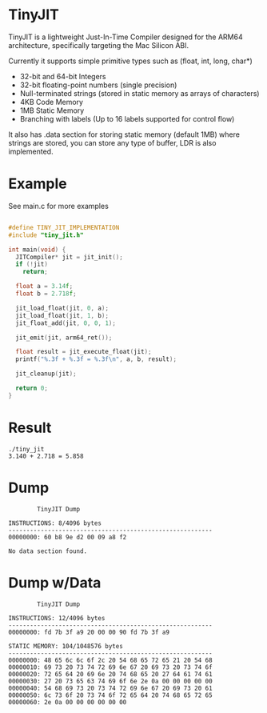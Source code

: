 # TinyJIT

TinyJIT is a lightweight Just-In-Time Compiler designed for the ARM64 architecture, specifically targeting the Mac Silicon ABI.

Currently it supports simple primitive types such as (float, int, long, char*)

* 32-bit and 64-bit Integers
* 32-bit floating-point numbers (single precision)
* Null-terminated strings (stored in static memory as arrays of characters)
* 4KB Code Memory
* 1MB Static Memory
* Branching with labels (Up to 16 labels supported for control flow)

It also has .data section for storing static memory (default 1MB) where strings are stored, you can store any type of buffer, LDR is also implemented.

# Example 

See main.c for more examples

```c

#define TINY_JIT_IMPLEMENTATION
#include "tiny_jit.h"

int main(void) {
  JITCompiler* jit = jit_init();
  if (!jit)
    return;

  float a = 3.14f;
  float b = 2.718f;

  jit_load_float(jit, 0, a);
  jit_load_float(jit, 1, b);
  jit_float_add(jit, 0, 0, 1);

  jit_emit(jit, arm64_ret());

  float result = jit_execute_float(jit);
  printf("%.3f + %.3f = %.3f\n", a, b, result);

  jit_cleanup(jit);

  return 0;
}
```

# Result

```
./tiny_jit
3.140 + 2.718 = 5.858
```

# Dump
```
		TinyJIT Dump

INSTRUCTIONS: 8/4096 bytes
---------------------------------------------------------
00000000: 60 b8 9e d2 00 09 a8 f2

No data section found.
```

# Dump w/Data

```
		TinyJIT Dump

INSTRUCTIONS: 12/4096 bytes
---------------------------------------------------------
00000000: fd 7b 3f a9 20 00 00 90 fd 7b 3f a9

STATIC MEMORY: 104/1048576 bytes
---------------------------------------------------------
00000000: 48 65 6c 6c 6f 2c 20 54 68 65 72 65 21 20 54 68
00000010: 69 73 20 73 74 72 69 6e 67 20 69 73 20 73 74 6f
00000020: 72 65 64 20 69 6e 20 74 68 65 20 27 64 61 74 61
00000030: 27 20 73 65 63 74 69 6f 6e 2e 0a 00 00 00 00 00
00000040: 54 68 69 73 20 73 74 72 69 6e 67 20 69 73 20 61
00000050: 6c 73 6f 20 73 74 6f 72 65 64 20 74 68 65 72 65
00000060: 2e 0a 00 00 00 00 00 00
```
